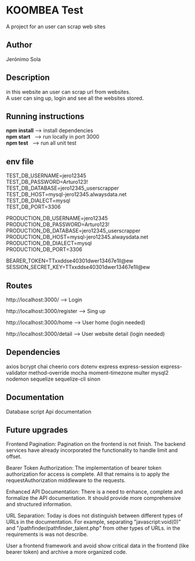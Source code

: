 # KOOMBEA Test

A project for an user can scrap web sites  


## Author

Jerónimo Sola


## Description

in this website an user can scrap url from websites.  
A user can sing up, login and see all the websites stored.


## Running instructions

**npm install** --> install dependencies  
**npm start** &nbsp; --> run locally in port 3000  
**npm test** &nbsp; --> run all unit test

## env file

TEST_DB_USERNAME=jero12345  
TEST_DB_PASSWORD=Arturo123!  
TEST_DB_DATABASE=jero12345_userscrapper  
TEST_DB_HOST=mysql-jero12345.alwaysdata.net  
TEST_DB_DIALECT=mysql  
TEST_DB_PORT=3306  

PRODUCTION_DB_USERNAME=jero12345  
PRODUCTION_DB_PASSWORD=Arturo123!  
PRODUCTION_DB_DATABASE=jero12345_userscrapper  
PRODUCTION_DB_HOST=mysql-jero12345.alwaysdata.net  
PRODUCTION_DB_DIALECT=mysql  
PRODUCTION_DB_PORT=3306  

BEARER_TOKEN=TTxxddse40301dwer13467e1ll@ew  
SESSION_SECRET_KEY=TTxxddse40301dwer13467e1ll@ew  


## Routes

http://localhost:3000/ --> Login

http://localhost:3000/register --> Sing up

http://localhost:3000/home --> User home (login needed)

http://localhost:3000/detail --> User website detail (login needed)


## Dependencies

axios
bcrypt
chai
cheerio
cors
dotenv
express
express-session
express-validator
method-override
mocha
moment-timezone
multer
mysql2
nodemon
sequelize
sequelize-cli
sinon


## Documentation 

Database script
Api documentation


## Future upgrades

Frontend Pagination: Pagination on the frontend is not finish. The backend services have already incorporated the functionality to handle limit and offset.

Bearer Token Authorization: The implementation of bearer token authorization for access is complete. All that remains is to apply the requestAuthorization middleware to the requests.

Enhanced API Documentation: There is a need to enhance, complete and formalize the API documentation. It should provide more comprehensive and structured information.

URL Separation: Today is does not distinguish between different types of URLs in the documentation. For example, separating "javascript:void(0)" and "/pathfinder/pathfinder_talent.php" from other types of URLs. in the requirements is was not describe.

User a frontend framework and avoid show critical data in the frontend (like bearer token) and archive a more organized code.

